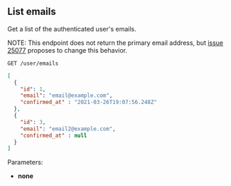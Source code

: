 ## List emails

Get a list of the authenticated user's emails.

NOTE:
This endpoint does not return the primary email address, but [issue 25077](https://gitlab.com/gitlab-org/gitlab/-/issues/25077) proposes to change this behavior.

```plaintext
GET /user/emails
```

```json
[
  {
    "id": 1,
    "email": "email@example.com",
    "confirmed_at" : "2021-03-26T19:07:56.248Z"
  },
  {
    "id": 3,
    "email": "email2@example.com",
    "confirmed_at" : null
  }
]
```

Parameters:

- **none**

